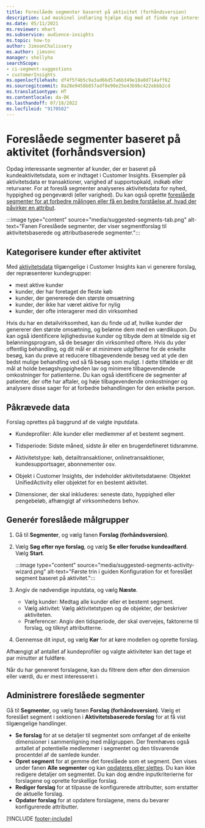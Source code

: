 ```yaml
---
title: Foreslåede segmenter baseret på aktivitet (forhåndsversion)
description: Lad maskinel indlæring hjælpe dig med at finde nye interessante segmenter baseret på kundeaktivitet.
ms.date: 05/11/2021
ms.reviewer: mhart
ms.subservice: audience-insights
ms.topic: how-to
author: JimsonChalissery
ms.author: jimsonc
manager: shellyha
searchScope:
- ci-segment-suggestions
- customerInsights
ms.openlocfilehash: df4f5f4b5c9a3ad66d57a6b349e18a0d714aff62
ms.sourcegitcommit: 8a28e9458b857adf8e90e25e43b9bc422ebbb2cd
ms.translationtype: HT
ms.contentlocale: da-DK
ms.lasthandoff: 07/18/2022
ms.locfileid: "9170582"
---
```

# <a name="suggested-segments-based-on-activity-preview"></a>Foreslåede segmenter baseret på aktivitet (forhåndsversion)

Opdag interessante segmenter af kunder, der er baseret på kundeaktivitetsdata, som er indtaget i Customer Insights. Eksempler på aktivitetsdata er transaktioner, varighed af supportopkald, indkøb eller returvarer. For at foreslå segmenter analyseres aktivitetsdata for nyhed, hyppighed og pengeværdi (eller varighed). Du kan også oprette [foreslåede segmenter for at forbedre målingen eller få en bedre forståelse af, hvad der påvirker en attribut](suggested-segments.md).

:::image type="content" source="media/suggested-segments-tab.png" alt-text="Fanen Foreslåede segmenter, der viser segmentforslag til aktivitetsbaserede og attributbaserede segmenter.":::

## <a name="categorize-customers-by-activity"></a>Kategorisere kunder efter aktivitet

Med [aktivitetsdata](activities.md) tilgængelige i Customer Insights kan vi generere forslag, der repræsenterer kundegrupper:

- mest aktive kunder 
- kunder, der har foretaget de fleste køb 
- kunder, der genererede den største omsætning 
- kunder, der ikke har været aktive for nylig 
- kunder, der ofte interagerer med din virksomhed  

Hvis du har en detailvirksomhed, kan du finde ud af, hvilke kunder der genererer den største omsætning, og belønne dem med en værdikupon. Du kan også identificere lejlighedsvise kunder og tilbyde dem at tilmelde sig et belønningsprogram, så de besøger din virksomhed oftere.
Hvis du yder offentlig behandling, og dit mål er at minimere udgifterne for de enkelte besøg, kan du prøve at reducere tilbagevendende besøg ved at yde den bedst mulige behandling ved så få besøg som muligt. I dette tilfælde er dit mål at holde besøgshyppigheden lav og minimere tilbagevendende omkostninger for patienterne. Du kan også identificere de segmenter af patienter, der ofte har aftaler, og høje tilbagevendende omkostninger og analysere disse sager for at forbedre behandlingen for den enkelte person.

## <a name="required-data"></a>Påkrævede data

Forslag oprettes på baggrund af de valgte inputdata.

- Kundeprofiler: Alle kunder eller medlemmer af et bestemt segment.

- Tidsperiode: Sidste måned, sidste år eller en brugerdefineret tidsramme.

- Aktivitetstype: køb, detailtransaktioner, onlinetransaktioner, kundesupportsager, abonnementer osv.  

- Objekt i Customer Insights, der indeholder aktivitetsdataene: Objektet UnifiedActivity eller objektet for en bestemt aktivitet.

- Dimensioner, der skal inkluderes: seneste dato, hyppighed eller pengebeløb, afhængigt af virksomhedens behov.

## <a name="generate-suggested-segments"></a>Generér foreslåede målgrupper

1. Gå til **Segmenter**, og vælg fanen **Forslag (forhåndsversion)**.

1. Vælg **Søg efter nye forslag**, og vælg **Se eller forudse kundeadfærd**. Vælg **Start**.

   :::image type="content" source="media/suggested-segments-activity-wizard.png" alt-text="Første trin i guiden Konfiguration for et foreslået segment baseret på aktivitet.":::

1. Angiv de nødvendige inputdata, og vælg **Næste**.

   - Vælg kunder: Medtag alle kunder eller et bestemt segment.
   - Vælg aktivitet: Vælg aktivitetstypen og de objekter, der beskriver aktiviteten.
   - Præferencer: Angiv den tidsperiode, der skal overvejes, faktorerne til forslag, og tilknyt attributterne.

1. Gennemse dit input, og vælg **Kør** for at køre modellen og oprette forslag.

Afhængigt af antallet af kundeprofiler og valgte aktiviteter kan det tage et par minutter at fuldføre.

Når du har genereret forslagene, kan du filtrere dem efter den dimension eller værdi, du er mest interesseret i.

## <a name="manage-suggested-segments"></a>Administrere foreslåede segmenter

Gå til **Segmenter**, og vælg fanen **Forslag (forhåndsversion)**. Vælg et foreslået segment i sektionen i **Aktivitetsbaserede forslag** for at få vist tilgængelige handlinger.

- **Se forslag** for at se detaljer til segmentet som omfanget af de enkelte dimensioner i sammenligning med målgruppen. Der fremhæves også antallet af potentielle medlemmer i segmentet og den tilsvarende procentdel af de samlede kunder.
- **Opret segment** for at gemme det foreslåede som et segment. Den vises under fanen **Alle segmenter** og kan [opdateres eller slettes](segments.md). Du kan ikke redigere detaljer om segmentet. Du kan dog ændre inputkriterierne for forslagene og oprette forskellige forslag.
- **Rediger forslag** for at tilpasse de konfigurerede attributter, som erstatter de aktuelle forslag.
- **Opdater forslag** for at opdatere forslagene, mens du bevarer konfigurerede attributter.

[!INCLUDE [footer-include](includes/footer-banner.md)]
